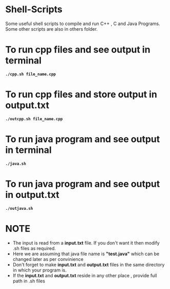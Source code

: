 # Shell-Scripts
Some useful shell scripts to compile and run C++ , C and Java Programs. Some other scripts are also in others folder.

# To run cpp files and see output in terminal
<strong> `./cpp.sh file_name.cpp` </strong>

# To run cpp files and store output in output.txt
<strong> `./outcpp.sh file_name.cpp` </strong>

# To run java program and see output in terminal
<strong> `./java.sh ` </strong>

# To run java program and see output in output.txt
<strong> `./outjava.sh` </strong>

# NOTE
<ul>
  <li>The input is read from a <strong>input.txt</strong> file. If you don't want it then modify .sh files as required. </li>
  <li>Here we are assuming that java file name is <strong>"test.java"</strong> which can be changed later as per convinience</li>
  <li>Don't forget to make <strong>input.txt</strong> and <strong>output.txt</strong> files in the same directory in which your program is.</li>
  <li>If the <strong>input.txt</strong> and <strong>output.txt</strong> reside in any other place , provide full path in .sh files</li>
  </ul>
